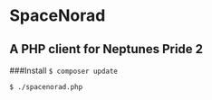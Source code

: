 SpaceNorad
==========
A PHP client for Neptunes Pride 2
---------------------------------

###Install
`$ composer update`

`$ ./spacenorad.php`


